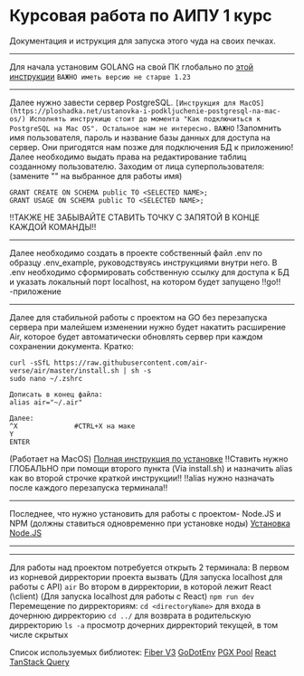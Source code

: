 # Курсовая работа по АИПУ 1 курс

Документация и иструкция для запуска этого чуда на своих печках. 

---------------------

Для начала установим GOLANG на свой ПК глобально по [этой инструкции](https://go.dev/doc/install)
```ВАЖНО иметь версию не старше 1.23```

---------------------

Далее нужно завести сервер PostgreSQL. 
`[Инструкция для MacOS](https://ploshadka.net/ustanovka-i-podkljuchenie-postgresql-na-mac-os/)
Исполнять инструкицю стоит до момента "Как подключиться к PostgreSQL на Mac OS". Остальное нам не интересно.`
```ВАЖНО```
!Запомнить имя пользователя, пароль и название базы данных для доступа на сервер. Они пригодятся нам позже для подключения БД к приложению!
Далее необходимо выдать права на редактирование таблиц созданному пользователю.
Заходим от лица суперпользователя: (замените "<SELECTED NAME>" на выбранное для работы имя)
```
GRANT CREATE ON SCHEMA public TO <SELECTED NAME>;
GRANT USAGE ON SCHEMA public TO <SELECTED NAME>;
```
!!ТАКЖЕ НЕ ЗАБЫВАЙТЕ СТАВИТЬ ТОЧКУ С ЗАПЯТОЙ В КОНЦЕ КАЖДОЙ КОМАНДЫ!!

---------------------

Далее необходимо создать в проекте собственный файл .env по образцу .env_example, руководствуясь инструкциями внутри него. 
В .env необходимо сформировать собственную ссылку для доступа к БД и указать локальный порт localhost, на котором будет запущено !!go!! -приложение

---------------------

Далее для стабильной работы с проектом на GO без перезапуска сервера при малейшем изменении нужно будет накатить расширение Air, которое будет автоматически обновлять сервер при каждом сохранении документа. 
Кратко:
```
curl -sSfL https://raw.githubusercontent.com/air-verse/air/master/install.sh | sh -s
sudo nano ~/.zshrc

Дописать в конец файла:
alias air="~/.air"

Далее:
^X              #CTRL+X на маке
Y
ENTER
```
(Работает на MacOS)
[Полная инструкция по установке](https://github.com/air-verse/air)
!!Ставить нужно ГЛОБАЛЬНО при помощи второго пункта (Via install.sh) и назначить alias как во второй строчке краткой инструкции!!
!!alias нужно назначать после каждого перезапуска терминала!!

---------------------

Последнее, что нужно установить для работы с проектом- Node.JS и NPM (должны ставиться одновременно при установке ноды)
[Установка Node.JS](https://nodejs.org/en/download)

------------------------------------------
------------------------------------------

Для работы над проектом потребуется открыть 2 терминала: 
В первом из корневой дирректории проекта вызвать (Для запуска localhost для работы с API)
```air```
Во втором в дирректории, в которой лежит React (\client) (Для запуска localhost для работы с React)
```npm run dev```
Перемещение по дирректориям: 
```cd <directoryName>``` для входа в дочернюю дирректорию
```cd ../``` для возврата в родительскую дирректорию
```ls -a``` просмотр дочерних дирректорий текущей, в том числе скрытых









Список используемых библиотек:
[Fiber V3](https://docs.gofiber.io/next/)
[GoDotEnv](https://github.com/joho/godotenv)
[PGX Pool](	"github.com/jackc/pgx/v5/pgxpool")
[React](https://react.dev/)
[TanStack Query](https://tanstack.com/query/latest)